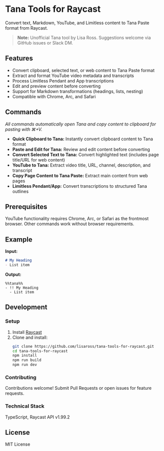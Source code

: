 # Tana Tools for Raycast

Convert text, Markdown, YouTube, and Limitless content to Tana Paste format from Raycast.

> **Note:** Unofficial Tana tool by Lisa Ross. Suggestions welcome via GitHub issues or Slack DM.

## Features

- Convert clipboard, selected text, or web content to Tana Paste format
- Extract and format YouTube video metadata and transcripts
- Process Limitless Pendant and App transcriptions
- Edit and preview content before converting
- Support for Markdown transformations (headings, lists, nesting)
- Compatible with Chrome, Arc, and Safari

## Commands

*All commands automatically open Tana and copy content to clipboard for pasting with ⌘+V.*

- **Quick Clipboard to Tana:** Instantly convert clipboard content to Tana format
- **Paste and Edit for Tana:** Review and edit content before converting
- **Convert Selected Text to Tana:** Convert highlighted text (includes page title/URL for web content)
- **YouTube to Tana:** Extract video title, URL, channel, description, and transcript
- **Copy Page Content to Tana Paste:** Extract main content from web pages
- **Limitless Pendant/App:** Convert transcriptions to structured Tana outlines

## Prerequisites

YouTube functionality requires Chrome, Arc, or Safari as the frontmost browser. Other commands work without browser requirements.

## Example

**Input:**
```markdown
# My Heading
- List item
```

**Output:**
```text
%%tana%%
- !! My Heading
  - List item
```

## Development

### Setup

1. Install [Raycast](https://raycast.com/)
2. Clone and install:
   ```sh
   git clone https://github.com/lisaross/tana-tools-for-raycast.git
   cd tana-tools-for-raycast
   npm install
   npm run build
   npm run dev
   ```

### Contributing

Contributions welcome! Submit Pull Requests or open issues for feature requests.

### Technical Stack

TypeScript, Raycast API v1.99.2

## License

MIT License
